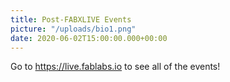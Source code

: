 ```yaml
---
title: Post-FABXLIVE Events
picture: "/uploads/bio1.png"
date: 2020-06-02T15:00:00.000+00:00
---
```


Go to https://live.fablabs.io to see all of the events!
